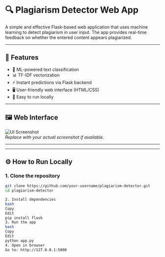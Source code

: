 # 🔍 Plagiarism Detector Web App

A simple and effective Flask-based web application that uses machine learning to detect plagiarism in user input. The app provides real-time feedback on whether the entered content appears plagiarized.

---

## 🚀 Features

- 🧠 ML-powered text classification
- 📊 TF-IDF vectorization
- ⚡ Instant predictions via Flask backend
- 🖥️ User-friendly web interface (HTML/CSS)
- 🔄 Easy to run locally

---

## 🖼️ Web Interface

![UI Screenshot](screenshot.png)  
*Replace with your actual screenshot if available.*

---

---

## ⚙️ How to Run Locally

### 1. Clone the repository

```bash
git clone https://github.com/your-username/plagiarism-detector.git
cd plagiarism-detector

2. Install dependencies
bash
Copy
Edit
pip install flask
3. Run the app
bash
Copy
Edit
python app.py
4. Open in browser
Go to: http://127.0.0.1:5000




